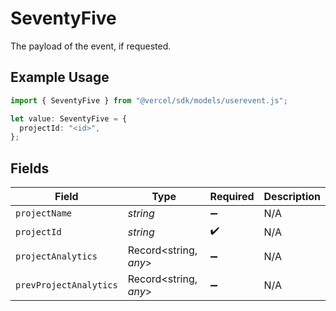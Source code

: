 # SeventyFive

The payload of the event, if requested.

## Example Usage

```typescript
import { SeventyFive } from "@vercel/sdk/models/userevent.js";

let value: SeventyFive = {
  projectId: "<id>",
};
```

## Fields

| Field                  | Type                   | Required               | Description            |
| ---------------------- | ---------------------- | ---------------------- | ---------------------- |
| `projectName`          | *string*               | :heavy_minus_sign:     | N/A                    |
| `projectId`            | *string*               | :heavy_check_mark:     | N/A                    |
| `projectAnalytics`     | Record<string, *any*>  | :heavy_minus_sign:     | N/A                    |
| `prevProjectAnalytics` | Record<string, *any*>  | :heavy_minus_sign:     | N/A                    |